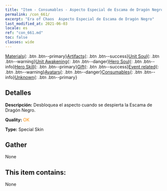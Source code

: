 ```yaml
---
title: "Item - Consumables - Aspecto Especial de Escama de Dragón Negro"
permalink: /con_661/
excerpt: "Era of Chaos  Aspecto Especial de Escama de Dragón Negro"
last_modified_at: 2021-06-03
locale: es
ref: "con_661.md"
toc: false
classes: wide
---
```

 [Materials](/ItemsES/){: .btn .btn--primary}[Artifacts](/ItemsES/Artifacts/){: .btn .btn--success}[Unit Soul](/ItemsES/UnitSoul/){: .btn .btn--warning}[Unit Awakening](/ItemsES/UnitAwakening/){: .btn .btn--danger}[Hero Soul](/ItemsES/HeroSoul/){: .btn .btn--info}[Hero Skill](/ItemsES/HeroSkill/){: .btn .btn--primary}[Gift](/ItemsES/Gift/){: .btn .btn--success}[Event related](/ItemsES/Events/){: .btn .btn--warning}[Avatars](/ItemsES/Avatars/){: .btn .btn--danger}[Consumables](/ItemsES/Consumables/){: .btn .btn--info}[Unknown](/ItemsES/Unknown/){: .btn .btn--primary}

## Detalles
 **Descripción:** Desbloquea el aspecto cuando se despierta la Escama de Dragón Negro.

 **Quality:** <span style="color: #FF8C00">OK</span>

 **Type:** Special Skin

## Gather

  None

## This item contains:

  None

